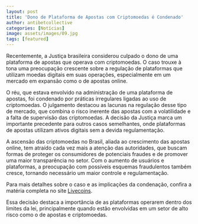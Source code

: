 ```yaml
---
layout: post
title: 'Dono de Plataforma de Apostas com Criptomoedas é Condenado'
author: antibetcollective
categories: [Notícias]
image: assets/images/09.jpg
tags: [featured]
---
```


Recentemente, a Justiça brasileira considerou culpado o dono de uma plataforma de apostas que operava com criptomoedas. O caso trouxe à tona uma preocupação crescente sobre a regulação de plataformas que utilizam moedas digitais em suas operações, especialmente em um mercado em expansão como o de apostas online.

O réu, que estava envolvido na administração de uma plataforma de apostas, foi condenado por práticas irregulares ligadas ao uso de criptomoedas. O julgamento destacou as lacunas na regulação desse tipo de mercado, que combina o risco inerente das apostas com a volatilidade e a falta de supervisão das criptomoedas. A decisão da Justiça marca um importante precedente para outros casos semelhantes, onde plataformas de apostas utilizam ativos digitais sem a devida regulamentação.

A ascensão das criptomoedas no Brasil, aliada ao crescimento das apostas online, tem atraído cada vez mais a atenção das autoridades, que buscam formas de proteger os consumidores de potenciais fraudes e de promover uma maior transparência no setor. Com o aumento de usuários e plataformas, a preocupação com possíveis esquemas fraudulentos também cresce, tornando necessário um maior controle e regulamentação.

Para mais detalhes sobre o caso e as implicações da condenação, confira a matéria completa no site [Livecoins](https://livecoins.com.br/dono-de-bet-que-operava-criptomoeda-e-considerado-culpado-pela-justica/). 

Essa decisão destaca a importância de as plataformas operarem dentro dos limites da lei, principalmente quando estão envolvidas em um setor de alto risco como o de apostas e criptomoedas.